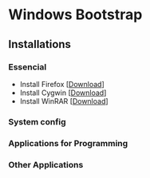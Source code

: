 # Windows Bootstrap

## Installations

### Essencial
- Install Firefox [[Download](http://www.firefox.com)]
- Install Cygwin [[Download](http://cygwin.com/install.html)]
- Install WinRAR [[Download](http://www.win-rar.com/download.html)]

### System config
### Applications for Programming
### Other Applications
